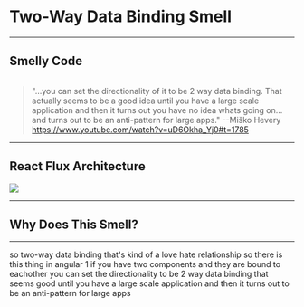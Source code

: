 # Two-Way Data Binding Smell

------

## Smelly Code

```
```

> "...you can set the directionality of it to be 2 way data binding. That actually seems to be a good idea until you have a large scale application and then it turns out you have no idea whats going on... and turns out to be an anti-pattern for large apps." --Miško Hevery https://www.youtube.com/watch?v=uD6Okha_Yj0#t=1785

------

## React Flux Architecture

![](./img/flux-simple-f8-diagram-with-client-action-1300w.png)

------

## Why Does This Smell?

------

so two-way data binding
that's kind of a love hate relationship
so there is this thing in angular 1 if you have two components and they are bound to eachother you can set the directionality to be 2 way data binding
that seems good until you  have a large scale application and then
it turns out to be an anti-pattern for large apps
